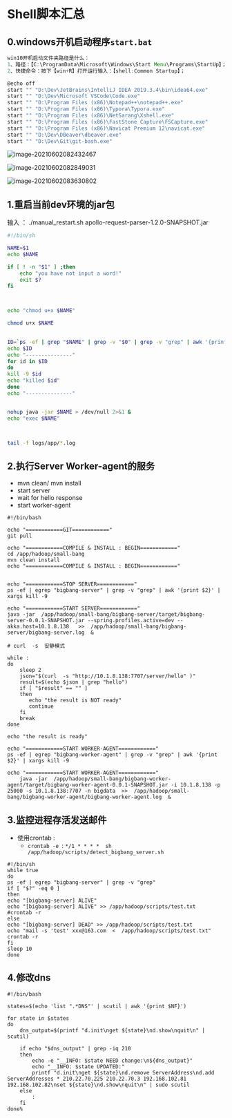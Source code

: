 # Shell脚本汇总

## 0.windows开机启动程序`start.bat`

```java
win10开机启动文件夹路径是什么：
1、路径：【C:\ProgramData\Microsoft\Windows\Start Menu\Programs\StartUp】；
2、快捷命令：按下【win+R】打开运行输入：【shell:Common Startup】；
```

```bash
@echo off
start "" "D:\Dev\JetBrains\IntelliJ IDEA 2019.3.4\bin\idea64.exe"
start "" "D:\Dev\Microsoft VSCode\Code.exe"
start "" "D:\Program Files (x86)\Notepad++\notepad++.exe"
start "" "D:\Program Files (x86)\Typora\Typora.exe"
start "" "D:\Program Files (x86)\NetSarang\Xshell.exe"
start "" "D:\Program Files (x86)\FastStone Capture\FSCapture.exe"
start "" "D:\Program Files (x86)\Navicat Premium 12\navicat.exe"
start "" "D:\Dev\DBeaver\dbeaver.exe"
start "" "D:\Dev\Git\git-bash.exe"
```

![image-20210602082432467](D:\Dev\SrcCode\spring-boot-climbing\data-climbing-manuscripts\src\main\linux\Shell脚本汇总.assets\image-20210602082432467.png)

![image-20210602082849031](D:\Dev\SrcCode\spring-boot-climbing\data-climbing-manuscripts\src\main\linux\Shell脚本汇总.assets\image-20210602082849031.png)

![image-20210602083630802](D:\Dev\SrcCode\spring-boot-climbing\data-climbing-manuscripts\src\main\linux\Shell脚本汇总.assets\image-20210602083630802.png)

## 1.重启当前dev环境的jar包

输入 ： ./manual_restart.sh apollo-request-parser-1.2.0-SNAPSHOT.jar

```sh
#!/bin/sh

NAME=$1
echo $NAME

if [ ! -n "$1" ] ;then
    echo "you have not input a word!"
	exit $?
fi



echo "chmod u+x $NAME"

chmod u+x $NAME
 

ID=`ps -ef | grep "$NAME" | grep -v "$0" | grep -v "grep" | awk '{print $2}'`
echo $ID
echo "---------------"
for id in $ID
do
kill -9 $id
echo "killed $id"
done
echo "---------------"


nohup java -jar $NAME > /dev/null 2>&1 &
echo "exec $NAME"



tail -f logs/app/*.log
```





## 2.执行Server Worker-agent的服务

- mvn clean/ mvn install 
- start server
- wait for hello response
- start worker-agent

```shell
#!/bin/bash

echo "============GIT============"
git pull

echo "============COMPILE & INSTALL : BEGIN============"
cd /app/hadoop/small-bang
mvn clean install
echo "============COMPILE & INSTALL : BEGIN============"


echo "============STOP SERVER============"
ps -ef | egrep "bigbang-server" | grep -v "grep" | awk '{print $2}' | xargs kill -9

echo "============START SERVER============"
java -jar  /app/hadoop/small-bang/bigbang-server/target/bigbang-server-0.0.1-SNAPSHOT.jar --spring.profiles.active=dev --akka.host=10.1.8.138   >>  /app/hadoop/small-bang/bigbang-server/bigbang-server.log  &

# curl  -s  安静模式

while :
do
	sleep 2 
	json="$(curl  -s "http://10.1.8.138:7707/server/hello" )"
	result=$(echo $json | grep "hello")
	if [ "$result" == "" ]
    then
       echo "the result is NOT ready"
       continue
    fi
    break
done 

echo "the result is ready"

echo "============START WORKER-AGENT============"
ps -ef | egrep "bigbang-worker-agent" | grep -v "grep" | awk '{print $2}' | xargs kill -9

echo "============START WORKER-AGENT============"
    java -jar  /app/hadoop/small-bang/bigbang-worker-agent/target/bigbang-worker-agent-0.0.1-SNAPSHOT.jar -i 10.1.8.138 -p 25000 -s 10.1.8.138:7707 -n bigdata  >>  /app/hadoop/small-bang/bigbang-worker-agent/bigbang-worker-agent.log  &

```





## 3.监控进程存活发送邮件

- 使用crontab :
  - `crontab -e `: `*/1 * * * *  sh /app/hadoop/scripts/detect_bigbang_server.sh`

```shell
#!/bin/sh
while true
do
ps -ef | egrep "bigbang-server" | grep -v "grep" 
if [ "$?" -eq 0 ] 
then
echo "[bigbang-server] ALIVE"
echo "[bigbang-server] ALIVE" >> /app/hadoop/scripts/test.txt
#crontab -r
else
echo "[bigbang-server] DEAD" >> /app/hadoop/scripts/test.txt
echo "mail -s 'test' xxx@163.com  <  /app/hadoop/scripts/test.txt"
crontab -r 
fi
sleep 10
done
```







## 4.修改dns

```shell
#!/bin/bash

states=$(echo 'list ".*DNS"' | scutil | awk '{print $NF}')

for state in $states
do
    dns_output=$(printf "d.init\nget ${state}\nd.show\nquit\n" | scutil)

    if echo "$dns_output" | grep -iq 210
    then
        echo -e "__INFO: $state NEED change:\n${dns_output}"
        echo "__INFO: $state UPDATED:"
        printf "d.init\nget ${state}\nd.remove ServerAddress\nd.add ServerAddresses * 210.22.70.225 210.22.70.3 192.168.102.81 192.168.102.82\nset ${state}\nd.show\nquit\n" | sudo scutil
    else
        :
    fi
done%
```


